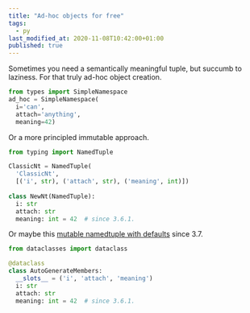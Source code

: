 ```yaml
---
title: "Ad-hoc objects for free"
tags:
  - py
last_modified_at: 2020-11-08T10:42:00+01:00
published: true
---
```


Sometimes you need a semantically meaningful tuple, but succumb to laziness.
For that truly ad-hoc object creation.

```python
from types import SimpleNamespace
ad_hoc = SimpleNamespace(
  i='can',
  attach='anything',
  meaning=42)
```

Or a more principled immutable approach.

```python
from typing import NamedTuple

ClassicNt = NamedTuple(
  'ClassicNt', 
  [('i', str), ('attach', str), ('meaning', int)])
  
class NewNt(NamedTuple):
  i: str
  attach: str
  meaning: int = 42  # since 3.6.1.
```

Or maybe this [mutable namedtuple with defaults](https://www.python.org/dev/peps/pep-0557/) since 3.7.

```python
from dataclasses import dataclass

@dataclass
class AutoGenerateMembers:
  __slots__ = ('i', 'attach', 'meaning')
  i: str
  attach: str
  meaning: int = 42  # since 3.6.1.
```
